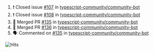 <!--START_SECTION:activity-->
1. ❗️ Closed issue [#107](https://github.com/typescript-community/community-bot/issues/107) in [typescript-community/community-bot](https://github.com/typescript-community/community-bot)
2. ❗️ Closed issue [#108](https://github.com/typescript-community/community-bot/issues/108) in [typescript-community/community-bot](https://github.com/typescript-community/community-bot)
3. 🎉 Merged PR [#135](https://github.com/typescript-community/community-bot/pull/135) in [typescript-community/community-bot](https://github.com/typescript-community/community-bot)
4. 🎉 Merged PR [#136](https://github.com/typescript-community/community-bot/pull/136) in [typescript-community/community-bot](https://github.com/typescript-community/community-bot)
5. 🗣 Commented on [#135](https://github.com/typescript-community/community-bot/issues/135) in [typescript-community/community-bot](https://github.com/typescript-community/community-bot)
<!--END_SECTION:activity-->

![Hits](https://hitcounter.pythonanywhere.com/count/tag.svg?url=https%3A%2F%2Fgithub.com%2Frobertwestbury)
